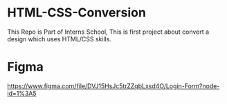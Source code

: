 # HTML-CSS-Conversion
This Repo is Part of Interns School, This is first project about convert a design which uses HTML/CSS skills. 
# Figma
https://www.figma.com/file/DVJ15HsJc5trZZqbLxsd4O/Login-Form?node-id=1%3A5
